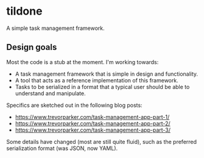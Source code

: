 tildone
=======

A simple task management framework.

Design goals
------------

Most the code is a stub at the moment. I'm working towards:

* A task management framework that is simple in design and functionality.
* A tool that acts as a reference implementation of this framework.
* Tasks to be serialized in a format that a typical user should be able to understand and manipulate.

Specifics are sketched out in the following blog posts:

* https://www.trevorparker.com/task-management-app-part-1/
* https://www.trevorparker.com/task-management-app-part-2/
* https://www.trevorparker.com/task-management-app-part-3/

Some details have changed (most are still quite fluid), such as the preferred serialization format (was JSON, now YAML).
